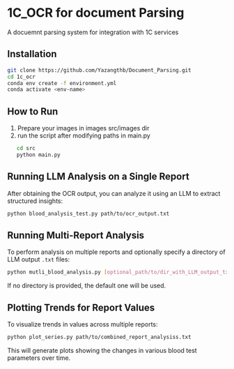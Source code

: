 # 1C_OCR for document Parsing

A docuemnt parsing system for integration with 1C services

## Installation

```bash
git clone https://github.com/Yazangthb/Document_Parsing.git
cd 1c_ocr
conda env create -f environment.yml
conda activate <env-name>
```
## How to  Run

1. Prepare your images in images src/images dir
2. run the script after modifying paths in main.py
```bash
   cd src
   python main.py
```


## Running LLM Analysis on a Single Report

After obtaining the OCR output, you can analyze it using an LLM to extract structured insights:

```bash
python blood_analysis_test.py path/to/ocr_output.txt
```

## Running Multi-Report Analysis

To perform analysis on multiple reports and optionally specify a directory of LLM output `.txt` files:

```bash
python mutli_blood_analysis.py [optional_path/to/dir_with_LLM_output_txt_files]
```

If no directory is provided, the default one will be used.

## Plotting Trends for Report Values

To visualize trends in values across multiple reports:

```bash
python plot_series.py path/to/combined_report_analysiss.txt
```

This will generate plots showing the changes in various blood test parameters over time.